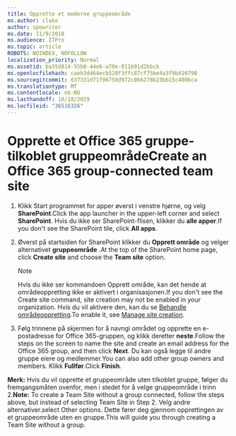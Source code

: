 ```yaml
---
title: Opprette et moderne gruppeområde
ms.author: clake
author: spowriter
ms.date: 11/9/2018
ms.audience: ITPro
ms.topic: article
ROBOTS: NOINDEX, NOFOLLOW
localization_priority: Normal
ms.assetid: ba35d814-55b8-44e6-a70e-011b91d2bbcb
ms.openlocfilehash: caeb3d464ecb528f3ffc87cf75be4a3f9b410798
ms.sourcegitcommit: 037331d71f06750d972c0b6278b23bb15c4806ca
ms.translationtype: MT
ms.contentlocale: nb-NO
ms.lasthandoff: 10/18/2019
ms.locfileid: "36516326"
---
```

# <a name="create-an-office-365-group-connected-team-site"></a><span data-ttu-id="3ec1b-102">Opprette et Office 365 gruppe-tilkoblet gruppeområde</span><span class="sxs-lookup"><span data-stu-id="3ec1b-102">Create an Office 365 group-connected team site</span></span>

1. <span data-ttu-id="3ec1b-103">Klikk Start programmet for apper øverst i venstre hjørne, og velg **SharePoint**.</span><span class="sxs-lookup"><span data-stu-id="3ec1b-103">Click the app launcher in the upper-left corner and select **SharePoint**.</span></span> <span data-ttu-id="3ec1b-104">Hvis du ikke ser SharePoint-flisen, klikker du **alle apper**.</span><span class="sxs-lookup"><span data-stu-id="3ec1b-104">If you don't see the SharePoint tile, click **All apps**.</span></span>
    
2. <span data-ttu-id="3ec1b-105">Øverst på startsiden for SharePoint klikker du **Opprett område** og velger alternativet **gruppeområde** .</span><span class="sxs-lookup"><span data-stu-id="3ec1b-105">At the top of the SharePoint home page, click **Create site** and choose the **Team site** option.</span></span> 
    
    > [!NOTE]
    > <span data-ttu-id="3ec1b-106">Hvis du ikke ser kommandoen Opprett område, kan det hende at områdeoppretting ikke er aktivert i organisasjonen.</span><span class="sxs-lookup"><span data-stu-id="3ec1b-106">If you don't see the Create site command, site creation may not be enabled in your organization.</span></span> <span data-ttu-id="3ec1b-107">Hvis du vil aktivere den, kan du se [Behandle områdeoppretting](https://go.microsoft.com/fwlink/?linkid=2009644).</span><span class="sxs-lookup"><span data-stu-id="3ec1b-107">To enable it, see [Manage site creation](https://go.microsoft.com/fwlink/?linkid=2009644).</span></span> 
  
3. <span data-ttu-id="3ec1b-108">Følg trinnene på skjermen for å navngi området og opprette en e-postadresse for Office 365-gruppen, og klikk deretter **neste**.</span><span class="sxs-lookup"><span data-stu-id="3ec1b-108">Follow the steps on the screen to name the site and create an email address for the Office 365 group, and then click **Next**.</span></span> <span data-ttu-id="3ec1b-109">Du kan også legge til andre gruppe eiere og medlemmer.</span><span class="sxs-lookup"><span data-stu-id="3ec1b-109">You can also add other group owners and members.</span></span> <span data-ttu-id="3ec1b-110">Klikk **Fullfør**.</span><span class="sxs-lookup"><span data-stu-id="3ec1b-110">Click **Finish**.</span></span>
  
 <span data-ttu-id="3ec1b-111">**Merk:** Hvis du vil opprette et gruppeområde uten tilkoblet gruppe, følger du fremgangsmåten ovenfor, men i stedet for å velge gruppeområde i trinn 2.</span><span class="sxs-lookup"><span data-stu-id="3ec1b-111">**Note:** To create a Team Site without a group connected, follow the steps above, but instead of selecting Team Site in Step 2.</span></span> <span data-ttu-id="3ec1b-112">Velg andre alternativer.</span><span class="sxs-lookup"><span data-stu-id="3ec1b-112">select Other options.</span></span> <span data-ttu-id="3ec1b-113">Dette fører deg gjennom opprettingen av et gruppeområde uten en gruppe.</span><span class="sxs-lookup"><span data-stu-id="3ec1b-113">This will guide you through creating a Team Site without a group.</span></span> 
    

